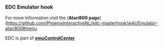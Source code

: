 ### EDC Emulator hook

For more information visit the [**Atari800 page**](https://github.com/PhoenixInteractiveNL/edc-masterhook/wiki/Emulator-atari800#menu

EDC is part of [**emuControlCenter**](https://github.com/PhoenixInteractiveNL/emuControlCenter/wiki)

